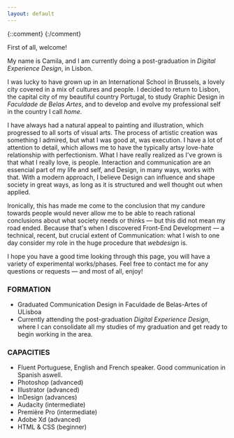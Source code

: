 ```yaml
---
layout: default
---
```


{::comment} <span class="anchor" id="whoami"></span> {:/comment}

First of all, welcome!

My name is Camila, and I am currently doing a post-graduation in *Digital Experience Design*, in Lisbon.

I was lucky to have grown up in an International School in Brussels, a lovely city covered in a mix of cultures and people. I decided to return to Lisbon, the capital city of my beautiful country Portugal, to study Graphic Design in *Faculdade de Belas Artes*, and to develop and evolve my professional self in the country I call *home*.

I have always had a natural appeal to painting and illustration, which progressed to all sorts of visual arts. The process of artistic creation was something I admired, but what I was good at, was execution. I have a lot of attention to detail, which allows me to have the typically artsy love-hate relationship with perfectionism.
What I have really realized as I've grown is that what I really love, is people. Interaction and communication are an essencial part of my life and self, and Design, in many ways, works with that. With a modern approach, I believe Design can influence and shape society in great ways, as long as it is structured and well thought out when applied.

Ironically, this has made me come to the conclusion that my candure towards people would never allow me to be able to reach rational conclusions about what society needs or thinks — but this did not mean my road ended. Because that's when I discovered Front-End Development — a technical, recent, but crucial extent of Communication: what I wish to one day consider my role in the huge procedure that *webdesign* is.

I hope you have a good time looking through this page, you will have a variety of experimental works/phases.
Feel free to contact me for any questions or requests — and most of all, enjoy!

### FORMATION
- Graduated Communication Design in Faculdade de Belas-Artes of ULisboa
- Currently attending the post-graduation *Digital Experience Design*, where I can consolidate all my studies of my graduation and get ready to begin working in the area.

### CAPACITIES
- Fluent Portuguese, English and French speaker. Good communication in Spanish aswell.
- Photoshop (advanced)
- Illustrator (advanced)
- InDesign (advances)
- Audacity (intermediate)
- Première Pro (intermediate)
- Adobe Xd (advanced)
- HTML & CSS (beginner)
